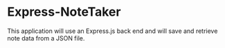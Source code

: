 # Express-NoteTaker
This application will use an Express.js back end and will save and retrieve note data from a JSON file.
